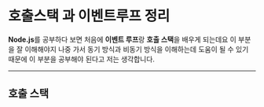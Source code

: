 # 호출스택 과 이벤트루프 정리

**Node.js**를 공부하다 보면 처음에 **이벤트 루프**랑 **호출 스택**을 배우게 되는데요 이 부분을 잘 이해해야지 나중 가서 동기 방식과 비동기 방식을 이해하는데 도움이 될 수 있기 때문에 이 부분을 공부해야 된다고 저는 생각합니다.
- - -
## 호출 스택
